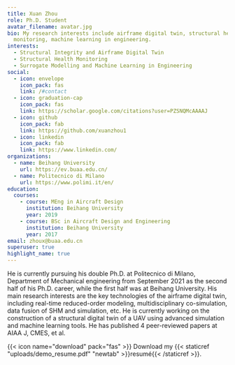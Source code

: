 ```yaml
---
title: Xuan Zhou
role: Ph.D. Student
avatar_filename: avatar.jpg
bio: My research interests include airframe digital twin, structural health
  monitoring, machine learning in engineering.
interests:
  - Structural Integrity and Airframe Digital Twin
  - Structural Health Monitoring
  - Surrogate Modelling and Machine Learning in Engineering
social:
  - icon: envelope
    icon_pack: fas
    link: /#contact
  - icon: graduation-cap
    icon_pack: fas
    link: https://scholar.google.com/citations?user=PZSNQMcAAAAJ
  - icon: github
    icon_pack: fab
    link: https://github.com/xuanzhou1
  - icon: linkedin
    icon_pack: fab
    link: https://www.linkedin.com/
organizations:
  - name: Beihang University
    url: https://ev.buaa.edu.cn/
  - name: Politecnico di Milano
    url: https://www.polimi.it/en/
education:
  courses:
    - course: MEng in Aircraft Design
      institution: Beihang University
      year: 2019
    - course: BSc in Aircraft Design and Engineering
      institution: Beihang University
      year: 2017
email: zhoux@buaa.edu.cn
superuser: true
highlight_name: true
---
```

He is currently pursuing his double Ph.D. at Politecnico di Milano, Department of Mechanical engineering from September 2021 as the second half of his Ph.D. career, while the first half was at Beihang University. His main research interests are the key technologies of the airframe digital twin, including real-time reduced-order modeling, multidisciplinary co-simulation, data fusion of SHM and simulation, etc. He is currently working on the construction of a structural digital twin of a UAV using advanced simulation and machine learning tools. He has published 4 peer-reviewed papers at AIAA J, CMES, et al.

{{< icon name="download" pack="fas" >}} Download my {{< staticref "uploads/demo_resume.pdf" "newtab" >}}resumé{{< /staticref >}}.
